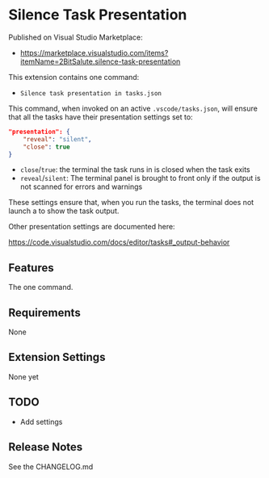 # Silence Task Presentation

Published on Visual Studio Marketplace:
- https://marketplace.visualstudio.com/items?itemName=2BitSalute.silence-task-presentation

This extension contains one command:
- `Silence task presentation in tasks.json`

This command, when invoked on an active `.vscode/tasks.json`, will ensure that all the tasks have their presentation settings set to:

``` json
"presentation": {
    "reveal": "silent",
    "close": true
}
```

- `close`/`true`: the terminal the task runs in is closed when the task exits
- `reveal`/`silent`: The terminal panel is brought to front only if the output is not scanned for errors and warnings

These settings ensure that, when you run the tasks, the terminal does not launch a to show the task output.

Other presentation settings are documented here:

https://code.visualstudio.com/docs/editor/tasks#_output-behavior

## Features

The one command.

## Requirements

None

## Extension Settings

None yet

## TODO
- Add settings

## Release Notes

See the CHANGELOG.md
